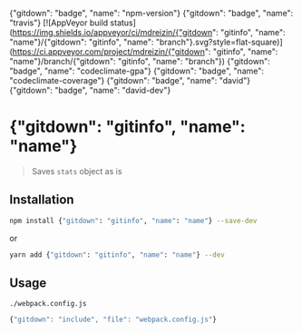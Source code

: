 {"gitdown": "badge", "name": "npm-version"}
{"gitdown": "badge", "name": "travis"}
[![AppVeyor build status](https://img.shields.io/appveyor/ci/mdreizin/{"gitdown": "gitinfo", "name": "name"}/{"gitdown": "gitinfo", "name": "branch"}.svg?style=flat-square)](https://ci.appveyor.com/project/mdreizin/{"gitdown": "gitinfo", "name": "name"}/branch/{"gitdown": "gitinfo", "name": "branch"})
{"gitdown": "badge", "name": "codeclimate-gpa"}
{"gitdown": "badge", "name": "codeclimate-coverage"}
{"gitdown": "badge", "name": "david"}
{"gitdown": "badge", "name": "david-dev"}

# {"gitdown": "gitinfo", "name": "name"}
> Saves `stats` object as is

## Installation

```bash
npm install {"gitdown": "gitinfo", "name": "name"} --save-dev
```

or

```bash
yarn add {"gitdown": "gitinfo", "name": "name"} --dev
```

## Usage

`./webpack.config.js`

```javascript
{"gitdown": "include", "file": "webpack.config.js"}
```

